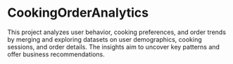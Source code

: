 # CookingOrderAnalytics
This project analyzes user behavior, cooking preferences, and order trends by merging and exploring datasets on user demographics, cooking sessions, and order details. The insights aim to uncover key patterns and offer business recommendations.
